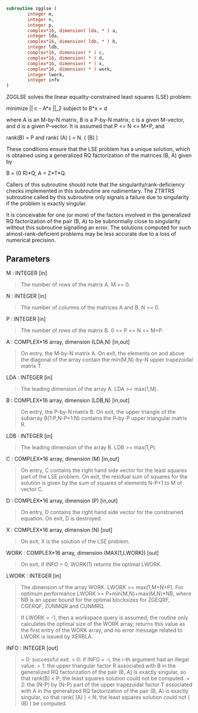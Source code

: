 ```fortran
subroutine zgglse (
        integer m,
        integer n,
        integer p,
        complex*16, dimension( lda, * ) a,
        integer lda,
        complex*16, dimension( ldb, * ) b,
        integer ldb,
        complex*16, dimension( * ) c,
        complex*16, dimension( * ) d,
        complex*16, dimension( * ) x,
        complex*16, dimension( * ) work,
        integer lwork,
        integer info
)
```

ZGGLSE solves the linear equality-constrained least squares (LSE)
problem:

minimize || c - A\*x ||_2   subject to   B\*x = d

where A is an M-by-N matrix, B is a P-by-N matrix, c is a given
M-vector, and d is a given P-vector. It is assumed that
P <= N <= M+P, and

rank(B) = P and  rank( (A) ) = N.
( (B) )

These conditions ensure that the LSE problem has a unique solution,
which is obtained using a generalized RQ factorization of the
matrices (B, A) given by

B = (0 R)\*Q,   A = Z\*T\*Q.

Callers of this subroutine should note that the singularity/rank-deficiency checks
implemented in this subroutine are rudimentary. The ZTRTRS subroutine called by this
subroutine only signals a failure due to singularity if the problem is exactly singular.

It is conceivable for one (or more) of the factors involved in the generalized RQ
factorization of the pair (B, A) to be subnormally close to singularity without this
subroutine signalling an error. The solutions computed for such almost-rank-deficient
problems may be less accurate due to a loss of numerical precision.

## Parameters
M : INTEGER [in]
> The number of rows of the matrix A.  M >= 0.

N : INTEGER [in]
> The number of columns of the matrices A and B. N >= 0.

P : INTEGER [in]
> The number of rows of the matrix B. 0 <= P <= N <= M+P.

A : COMPLEX\*16 array, dimension (LDA,N) [in,out]
> On entry, the M-by-N matrix A.
> On exit, the elements on and above the diagonal of the array
> contain the min(M,N)-by-N upper trapezoidal matrix T.

LDA : INTEGER [in]
> The leading dimension of the array A. LDA >= max(1,M).

B : COMPLEX\*16 array, dimension (LDB,N) [in,out]
> On entry, the P-by-N matrix B.
> On exit, the upper triangle of the subarray B(1:P,N-P+1:N)
> contains the P-by-P upper triangular matrix R.

LDB : INTEGER [in]
> The leading dimension of the array B. LDB >= max(1,P).

C : COMPLEX\*16 array, dimension (M) [in,out]
> On entry, C contains the right hand side vector for the
> least squares part of the LSE problem.
> On exit, the residual sum of squares for the solution
> is given by the sum of squares of elements N-P+1 to M of
> vector C.

D : COMPLEX\*16 array, dimension (P) [in,out]
> On entry, D contains the right hand side vector for the
> constrained equation.
> On exit, D is destroyed.

X : COMPLEX\*16 array, dimension (N) [out]
> On exit, X is the solution of the LSE problem.

WORK : COMPLEX\*16 array, dimension (MAX(1,LWORK)) [out]
> On exit, if INFO = 0, WORK(1) returns the optimal LWORK.

LWORK : INTEGER [in]
> The dimension of the array WORK. LWORK >= max(1,M+N+P).
> For optimum performance LWORK >= P+min(M,N)+max(M,N)\*NB,
> where NB is an upper bound for the optimal blocksizes for
> ZGEQRF, CGERQF, ZUNMQR and CUNMRQ.
> 
> If LWORK = -1, then a workspace query is assumed; the routine
> only calculates the optimal size of the WORK array, returns
> this value as the first entry of the WORK array, and no error
> message related to LWORK is issued by XERBLA.

INFO : INTEGER [out]
> = 0:  successful exit.
> < 0:  if INFO = -i, the i-th argument had an illegal value.
> = 1:  the upper triangular factor R associated with B in the
> generalized RQ factorization of the pair (B, A) is exactly
> singular, so that rank(B) < P; the least squares
> solution could not be computed.
> = 2:  the (N-P) by (N-P) part of the upper trapezoidal factor
> T associated with A in the generalized RQ factorization
> of the pair (B, A) is exactly singular, so that
> rank( (A) ) < N; the least squares solution could not
> ( (B) )
> be computed.
